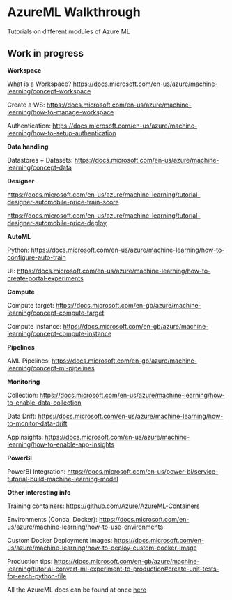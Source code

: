 # AzureML Walkthrough
Tutorials on different modules of Azure ML 

## Work in progress

__**Workspace**__

What is a Workspace? https://docs.microsoft.com/en-us/azure/machine-learning/concept-workspace

Create a WS: https://docs.microsoft.com/en-us/azure/machine-learning/how-to-manage-workspace

Authentication: https://docs.microsoft.com/en-us/azure/machine-learning/how-to-setup-authentication

__**Data handling**__

Datastores + Datasets: https://docs.microsoft.com/en-us/azure/machine-learning/concept-data

__**Designer**__

https://docs.microsoft.com/en-us/azure/machine-learning/tutorial-designer-automobile-price-train-score

https://docs.microsoft.com/en-us/azure/machine-learning/tutorial-designer-automobile-price-deploy

__**AutoML**__

Python: https://docs.microsoft.com/en-us/azure/machine-learning/how-to-configure-auto-train

UI: https://docs.microsoft.com/en-us/azure/machine-learning/how-to-create-portal-experiments

__**Compute**__

Compute target: https://docs.microsoft.com/en-gb/azure/machine-learning/concept-compute-target

Compute instance: https://docs.microsoft.com/en-gb/azure/machine-learning/concept-compute-instance

__**Pipelines**__

AML Pipelines: https://docs.microsoft.com/en-gb/azure/machine-learning/concept-ml-pipelines

__**Monitoring**__

Collection: https://docs.microsoft.com/en-us/azure/machine-learning/how-to-enable-data-collection

Data Drift: https://docs.microsoft.com/en-us/azure/machine-learning/how-to-monitor-data-drift

AppInsights: https://docs.microsoft.com/en-us/azure/machine-learning/how-to-enable-app-insights

__**PowerBI**__ 

PowerBI Integration: https://docs.microsoft.com/en-us/power-bi/service-tutorial-build-machine-learning-model

__**Other interesting info**__

Training containers: https://github.com/Azure/AzureML-Containers

Environments (Conda, Docker): https://docs.microsoft.com/en-us/azure/machine-learning/how-to-use-environments

Custom Docker Deployment images: https://docs.microsoft.com/en-us/azure/machine-learning/how-to-deploy-custom-docker-image

Production tips: https://docs.microsoft.com/en-gb/azure/machine-learning/tutorial-convert-ml-experiment-to-production#create-unit-tests-for-each-python-file

All the AzureML docs can be found at once [here](https://publicblobignacio.blob.core.windows.net/open/AzureMLfulldoc.pdf)
